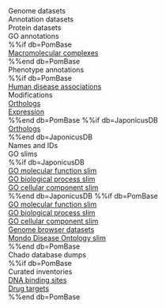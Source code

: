 <div class="left-menu-part left-menu-item"><a routerLink="/downloads/genome-datasets">Genome datasets</a></div>
<div class="left-menu-part left-menu-item"><span>Annotation datasets</span></div>
<div class="left-menu-part left-sub-menu-item"><a routerLink="/downloads/protein-datasets">Protein datasets</a></div>
<div class="left-menu-part left-sub-menu-item"><a routerLink="/downloads/go-annotations">GO annotations</a></div>
%%if db=PomBase
<div class="left-menu-part left-sub-menu-item"><a href="/latest_release/macromolecular_complexes">Macromolecular complexes</a></div>
%%end db=PomBase
<div class="left-menu-part left-sub-menu-item"><a routerLink="/downloads/phenotype-annotations">Phenotype annotations</a></div>
%%if db=PomBase
<div class="left-menu-part left-sub-menu-item"><a href="/latest_release/human_disease_annotation">Human disease associations</a></div>
<div class="left-menu-part left-sub-menu-item"><a routerLink="/downloads/modifications">Modifications</a></div>
<div class="left-menu-part left-sub-menu-item"><a href="/latest_release/curated_orthologs">Orthologs</a></div>
<div class="left-menu-part left-sub-menu-item"><a href="/latest_release/gene_expression">Expression</a></div>
%%end db=PomBase
%%if db=JaponicusDB
<div class="left-menu-part left-sub-menu-item"><a href="${base_url}/data/orthologs/">Orthologs</a></div>
%%end db=JaponicusDB
<div class="left-menu-part left-menu-item"><a routerLink="/downloads/names-and-identifiers">Names and IDs</a></div>
<div class="left-menu-part left-menu-item"><span>GO slims</span></div>
%%if db=JaponicusDB
<div class="left-menu-part left-sub-menu-item"><a href="${base_url}/data/releases/latest/misc/mf_goslim_${species}_ids_and_names.tsv">GO molecular function slim</a></div>
<div class="left-menu-part left-sub-menu-item"><a href="${base_url}/data/releases/latest/misc/bp_goslim_${species}_ids_and_names.tsv">GO biological process slim</a></div>
<div class="left-menu-part left-sub-menu-item"><a href="${base_url}/data/releases/latest/misc/cc_goslim_${species}_ids_and_names.tsv">GO cellular component slim</a></div>
%%end db=JaponicusDB
%%if db=PomBase
<div class="left-menu-part left-sub-menu-item"><a href="/latest_release/gene_ontology/bp_go_slim_terms.tsv">GO molecular function slim</a></div>
<div class="left-menu-part left-sub-menu-item"><a href="/latest_release/gene_ontology/mf_go_slim_terms.tsv">GO biological process slim</a></div>
<div class="left-menu-part left-sub-menu-item"><a href="/latest_release/gene_ontology/cc_go_slim_terms.tsv">GO cellular component slim</a></div>
<div class="left-menu-part left-menu-item"><a href="/data/external_datasets/">Genome browser datasets</a></div>
<div class="left-menu-part left-menu-item"><a href="/latest_release/human_disease_annotation/pombe_mondo_disease_slim_terms.tsv">Mondo Disease Ontology slim</a></div>
%%end db=PomBase
<div class="left-menu-part left-menu-item"><a routerLink="/downloads/chado-database-dumps">Chado database dumps</a></div>
%%if db=PomBase
<div class="left-menu-part left-menu-item"><span>Curated inventories</span></div>
<div class="left-menu-part left-sub-menu-item"><a href="/browse-curation/dna-binding-sites">DNA binding sites</a></div>
<div class="left-menu-part left-sub-menu-item"><a href="/browse-curation/drugs-known-pombe-targets">Drug targets</a></div>
%%end db=PomBase
